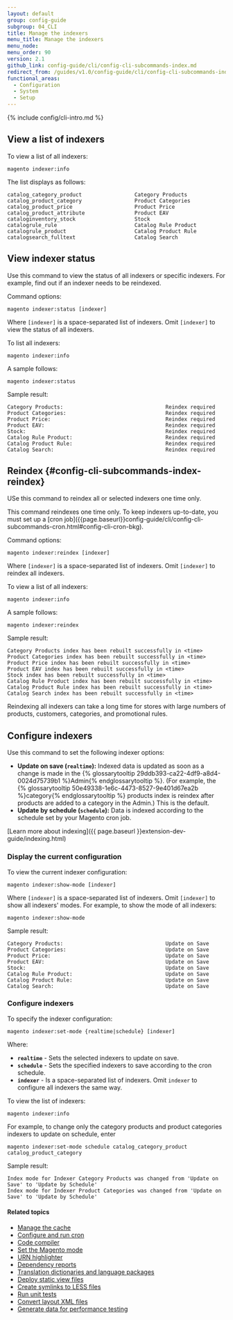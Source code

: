 ```yaml
---
layout: default
group: config-guide
subgroup: 04_CLI
title: Manage the indexers
menu_title: Manage the indexers
menu_node:
menu_order: 90
version: 2.1
github_link: config-guide/cli/config-cli-subcommands-index.md
redirect_from: /guides/v1.0/config-guide/cli/config-cli-subcommands-index.html
functional_areas:
  - Configuration
  - System
  - Setup
---
```


{% include config/cli-intro.md %}

## View a list of indexers
To view a list of all indexers:

	magento indexer:info

The list displays as follows:

	catalog_category_product                 Category Products
	catalog_product_category                 Product Categories
	catalog_product_price                    Product Price
	catalog_product_attribute                Product EAV
	cataloginventory_stock                   Stock
	catalogrule_rule                         Catalog Rule Product
	catalogrule_product                      Catalog Product Rule
	catalogsearch_fulltext                   Catalog Search

## View indexer status
Use this command to view the status of all indexers or specific indexers. For example, find out if an indexer needs to be reindexed.

Command options:

	magento indexer:status [indexer]

Where `[indexer]` is a space-separated list of indexers. Omit `[indexer]` to view the status of all indexers.

To list all indexers:

	magento indexer:info

A sample follows:

	magento indexer:status

Sample result:

	Category Products:                                 Reindex required
	Product Categories:                                Reindex required
	Product Price:                                     Reindex required
	Product EAV:                                       Reindex required
	Stock:                                             Reindex required
	Catalog Rule Product:                              Reindex required
	Catalog Product Rule:                              Reindex required
	Catalog Search:                                    Reindex required

## Reindex {#config-cli-subcommands-index-reindex}
USe this command to reindex all or selected indexers one time only.

<div class="bs-callout bs-callout-info" id="info" markdown="1">
This command reindexes one time only. To keep indexers up-to-date, you must set up a [cron job]({{page.baseurl}}config-guide/cli/config-cli-subcommands-cron.html#config-cli-cron-bkg).
</div>

Command options:

	magento indexer:reindex [indexer]

Where `[indexer]` is a space-separated list of indexers. Omit `[indexer]` to reindex all indexers.

To view a list of all indexers:

	magento indexer:info

A sample follows:

	magento indexer:reindex

Sample result:

	Category Products index has been rebuilt successfully in <time>
	Product Categories index has been rebuilt successfully in <time>
	Product Price index has been rebuilt successfully in <time>
	Product EAV index has been rebuilt successfully in <time>
	Stock index has been rebuilt successfully in <time>
	Catalog Rule Product index has been rebuilt successfully in <time>
	Catalog Product Rule index has been rebuilt successfully in <time>
	Catalog Search index has been rebuilt successfully in <time>

<div class="bs-callout bs-callout-info" id="info" markdown="1">
Reindexing all indexers can take a long time for stores with large numbers of products, customers, categories, and promotional rules.
</div>

## Configure indexers
Use this command to set the following indexer options:

-   **Update on save (`realtime`):** Indexed data is updated as soon as a change is made in the {% glossarytooltip 29ddb393-ca22-4df9-a8d4-0024d75739b1 %}Admin{% endglossarytooltip %}. (For example, the {% glossarytooltip 50e49338-1e6c-4473-8527-9e401d67ea2b %}category{% endglossarytooltip %} products index is reindex after products are added to a category in the Admin.) This is the default.
-   **Update by schedule (`schedule`):** Data is indexed according to the schedule set by your Magento cron job.

[Learn more about indexing]({{ page.baseurl }}extension-dev-guide/indexing.html)

### Display the current configuration
To view the current indexer configuration:

	magento indexer:show-mode [indexer]

Where `[indexer]` is a space-separated list of indexers. Omit `[indexer]` to show all indexers' modes. For example, to show the mode of all indexers:

	magento indexer:show-mode

Sample result:

	Category Products:                                 Update on Save
	Product Categories:                                Update on Save
	Product Price:                                     Update on Save
	Product EAV:                                       Update on Save
	Stock:                                             Update on Save
	Catalog Rule Product:                              Update on Save
	Catalog Product Rule:                              Update on Save
	Catalog Search:                                    Update on Save

### Configure indexers
To specify the indexer configuration:

	magento indexer:set-mode {realtime|schedule} [indexer]

Where:

-   **`realtime`** - Sets the selected indexers to update on save.
-   **`schedule`** - Sets the specified indexers to save according to the cron schedule.
-   **`indexer`** - Is a space-separated list of indexers. Omit `indexer` to configure all indexers the same way.

To view the list of indexers:

	magento indexer:info

For example, to change only the category products and product categories indexers to update on schedule, enter

	magento indexer:set-mode schedule catalog_category_product catalog_product_category

Sample result:

	Index mode for Indexer Category Products was changed from 'Update on Save' to 'Update by Schedule'
	Index mode for Indexer Product Categories was changed from 'Update on Save' to 'Update by Schedule'

#### Related topics

-   <a href="{{page.baseurl}}config-guide/cli/config-cli-subcommands-cache.html">Manage the cache</a>
-   <a href="{{page.baseurl}}config-guide/cli/config-cli-subcommands-cron.html">Configure and run cron</a>
-   <a href="{{page.baseurl}}config-guide/cli/config-cli-subcommands-compiler.html">Code compiler</a>
-   <a href="{{page.baseurl}}config-guide/cli/config-cli-subcommands-mode.html">Set the Magento mode</a>
-   <a href="{{page.baseurl}}config-guide/cli/config-cli-subcommands-urn.html">URN highlighter</a>
-   <a href="{{page.baseurl}}config-guide/cli/config-cli-subcommands-depen.html">Dependency reports</a>
-   <a href="{{page.baseurl}}config-guide/cli/config-cli-subcommands-i18n.html">Translation dictionaries and language packages</a>
-   <a href="{{page.baseurl}}config-guide/cli/config-cli-subcommands-static-view.html">Deploy static view files</a>
-   <a href="{{page.baseurl}}config-guide/cli/config-cli-subcommands-less-sass.html">Create symlinks to LESS files</a>
-   <a href="{{page.baseurl}}config-guide/cli/config-cli-subcommands-test.html">Run unit tests</a>
-   <a href="{{page.baseurl}}config-guide/cli/config-cli-subcommands-layout-xml.html">Convert layout XML files</a>
-   <a href="{{page.baseurl}}config-guide/cli/config-cli-subcommands-perf-data.html">Generate data for performance testing</a>
